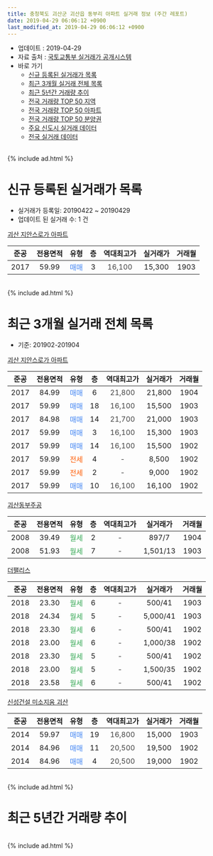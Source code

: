 ```yaml
---
title: 충청북도 괴산군 괴산읍 동부리 아파트 실거래 정보 (주간 레포트)
date: 2019-04-29 06:06:12 +0900
last_modified_at: 2019-04-29 06:06:12 +0900
---
```


* 업데이트 : 2019-04-29
* 자료 출처 : [국토교통부 실거래가 공개시스템](http://rt.molit.go.kr)
* 바로 가기
    * [신규 등록된 실거래가 목록](#신규-등록된-실거래가-목록)
    * [최근 3개월 실거래 전체 목록](#최근-3개월-실거래-전체-목록)
    * [최근 5년간 거래량 추이](#최근-5년간-거래량-추이)
    * [전국 거래량 TOP 50 지역](https://inasie.github.io/apt-trade-info/최근-3개월-전국에서-가장-거래가-많이-발생한-지역)
    * [전국 거래량 TOP 50 아파트](https://inasie.github.io/apt-trade-info/최근-3개월-전국에서-가장-거래가-많이-발생한-아파트)
    * [전국 거래량 TOP 50 분양권](https://inasie.github.io/apt-trade-info/최근-3개월-전국에서-가장-거래가-많이-발생한-분양권)
    * [주요 신도시 실거래 데이터](https://inasie.github.io/apt-trade-info/주요-신도시)
    * [전국 실거래 데이터](https://inasie.github.io/apt-trade-info/전국)
<br>
{% include ad.html %}
<br>

# 신규 등록된 실거래가 목록
* 실거래가 등록일: 20190422 ~ 20190429
* 업데이트 된 실거래 수: 1 건


[괴산 지안스로가 아파트](https://search.naver.com/search.naver?query=%EC%B6%A9%EC%B2%AD%EB%B6%81%EB%8F%84+%EA%B4%B4%EC%82%B0%EA%B5%B0+%EA%B4%B4%EC%82%B0%EC%9D%8D+%EB%8F%99%EB%B6%80%EB%A6%AC+%EA%B4%B4%EC%82%B0+%EC%A7%80%EC%95%88%EC%8A%A4%EB%A1%9C%EA%B0%80+%EC%95%84%ED%8C%8C%ED%8A%B8)

|준공|전용면적|유형|층|역대최고가|실거래가|거래월|
|:---:|:---:|:---:|:---:|:---:|:---:|:---:|
|2017|59.99|<span style="color:#4285f3">매매</span>|3|<span style="color:#444444">16,100</span>|15,300|1903|


<br>
{% include ad.html %}
<br>

# 최근 3개월 실거래 전체 목록
* 기준: 201902-201904


[괴산 지안스로가 아파트](https://search.naver.com/search.naver?query=%EC%B6%A9%EC%B2%AD%EB%B6%81%EB%8F%84+%EA%B4%B4%EC%82%B0%EA%B5%B0+%EA%B4%B4%EC%82%B0%EC%9D%8D+%EB%8F%99%EB%B6%80%EB%A6%AC+%EA%B4%B4%EC%82%B0+%EC%A7%80%EC%95%88%EC%8A%A4%EB%A1%9C%EA%B0%80+%EC%95%84%ED%8C%8C%ED%8A%B8)

|준공|전용면적|유형|층|역대최고가|실거래가|거래월|
|:---:|:---:|:---:|:---:|:---:|:---:|:---:|
|2017|84.99|<span style="color:#4285f3">매매</span>|6|<span style="color:#444444">21,800</span>|21,800|1904|
|2017|59.99|<span style="color:#4285f3">매매</span>|18|<span style="color:#444444">16,100</span>|15,500|1903|
|2017|84.98|<span style="color:#4285f3">매매</span>|14|<span style="color:#444444">21,700</span>|21,000|1903|
|2017|59.99|<span style="color:#4285f3">매매</span>|3|<span style="color:#444444">16,100</span>|15,300|1903|
|2017|59.99|<span style="color:#4285f3">매매</span>|14|<span style="color:#444444">16,100</span>|15,500|1902|
|2017|59.99|<span style="color:#ff5a00">전세</span>|4|<span style="color:#444444">-</span>|8,500|1902|
|2017|59.99|<span style="color:#ff5a00">전세</span>|2|<span style="color:#444444">-</span>|9,000|1902|
|2017|59.99|<span style="color:#4285f3">매매</span>|10|<span style="color:#444444">16,100</span>|16,100|1902|

[괴산동부주공](https://search.naver.com/search.naver?query=%EC%B6%A9%EC%B2%AD%EB%B6%81%EB%8F%84+%EA%B4%B4%EC%82%B0%EA%B5%B0+%EA%B4%B4%EC%82%B0%EC%9D%8D+%EB%8F%99%EB%B6%80%EB%A6%AC+%EA%B4%B4%EC%82%B0%EB%8F%99%EB%B6%80%EC%A3%BC%EA%B3%B5)

|준공|전용면적|유형|층|역대최고가|실거래가|거래월|
|:---:|:---:|:---:|:---:|:---:|:---:|:---:|
|2008|39.49|<span style="color:#34a853">월세</span>|2|<span style="color:#444444">-</span>|897/7|1904|
|2008|51.93|<span style="color:#34a853">월세</span>|7|<span style="color:#444444">-</span>|1,501/13|1903|

[더팰리스](https://search.naver.com/search.naver?query=%EC%B6%A9%EC%B2%AD%EB%B6%81%EB%8F%84+%EA%B4%B4%EC%82%B0%EA%B5%B0+%EA%B4%B4%EC%82%B0%EC%9D%8D+%EB%8F%99%EB%B6%80%EB%A6%AC+%EB%8D%94%ED%8C%B0%EB%A6%AC%EC%8A%A4)

|준공|전용면적|유형|층|역대최고가|실거래가|거래월|
|:---:|:---:|:---:|:---:|:---:|:---:|:---:|
|2018|23.30|<span style="color:#34a853">월세</span>|6|<span style="color:#444444">-</span>|500/41|1903|
|2018|24.34|<span style="color:#34a853">월세</span>|5|<span style="color:#444444">-</span>|5,000/41|1903|
|2018|23.30|<span style="color:#34a853">월세</span>|6|<span style="color:#444444">-</span>|500/41|1902|
|2018|23.00|<span style="color:#34a853">월세</span>|6|<span style="color:#444444">-</span>|1,000/38|1902|
|2018|23.30|<span style="color:#34a853">월세</span>|5|<span style="color:#444444">-</span>|500/41|1902|
|2018|23.00|<span style="color:#34a853">월세</span>|5|<span style="color:#444444">-</span>|1,500/35|1902|
|2018|23.58|<span style="color:#34a853">월세</span>|6|<span style="color:#444444">-</span>|500/41|1902|

[신성건설 미소지움 괴산](https://search.naver.com/search.naver?query=%EC%B6%A9%EC%B2%AD%EB%B6%81%EB%8F%84+%EA%B4%B4%EC%82%B0%EA%B5%B0+%EA%B4%B4%EC%82%B0%EC%9D%8D+%EB%8F%99%EB%B6%80%EB%A6%AC+%EC%8B%A0%EC%84%B1%EA%B1%B4%EC%84%A4+%EB%AF%B8%EC%86%8C%EC%A7%80%EC%9B%80+%EA%B4%B4%EC%82%B0)

|준공|전용면적|유형|층|역대최고가|실거래가|거래월|
|:---:|:---:|:---:|:---:|:---:|:---:|:---:|
|2014|59.97|<span style="color:#4285f3">매매</span>|19|<span style="color:#444444">16,800</span>|15,000|1903|
|2014|84.96|<span style="color:#4285f3">매매</span>|11|<span style="color:#444444">20,500</span>|19,500|1902|
|2014|84.96|<span style="color:#4285f3">매매</span>|4|<span style="color:#444444">20,500</span>|19,000|1902|


<br>
{% include ad.html %}
<br>

# 최근 5년간 거래량 추이


<div style="width:100%;">
    <canvas id="deal_progress" height="200"></canvas>
</div>

<script>
new Chart(document.getElementById("deal_progress"), {
    type: 'line',
    data: {
        labels: ['201404','201405','201406','201407','201408','201409','201410','201411','201412','201501','201502','201503','201504','201505','201506','201507','201508','201509','201510','201511','201512','201601','201602','201603','201604','201605','201606','201607','201608','201609','201610','201611','201612','201701','201702','201703','201704','201705','201706','201707','201708','201709','201710','201711','201712','201801','201802','201803','201804','201805','201806','201807','201808','201809','201810','201811','201812','201901','201902','201903','201904'],
        datasets: [{
            label: '매매',
            pointRadius: 1,
            data: [0, 0, 0, 1, 0, 19, 8, 0, 0, 2, 0, 1, 1, 1, 0, 0, 0, 1, 1, 1, 1, 0, 1, 2, 0, 2, 2, 0, 1, 1, 1, 0, 1, 0, 0, 0, 1, 2, 0, 0, 2, 4, 2, 1, 0, 6, 2, 4, 0, 0, 3, 2, 1, 1, 3, 1, 2, 1, 4, 4, 1],
            borderColor: "rgba(255, 201, 14, 1)",
            backgroundColor: "rgba(255, 201, 14, 0.5)",
            fill: false,
            lineTension: 0
        },{
            label: '전월세',
            pointRadius: 1,
            data: [3, 5, 14, 2, 5, 10, 5, 2, 4, 2, 2, 5, 1, 0, 1, 4, 3, 1, 0, 0, 0, 0, 2, 1, 1, 1, 10, 1, 3, 2, 3, 1, 4, 2, 5, 7, 5, 1, 5, 0, 2, 4, 3, 3, 1, 3, 1, 5, 2, 4, 4, 2, 3, 2, 2, 0, 2, 5, 7, 3, 1],
            borderColor: "rgba(0, 141, 185, 1)",
            backgroundColor: "rgba(0, 141, 185, 0.5)",
            fill: false,
            lineTension: 0
        }
        ]
    },
    options: {
        responsive: true,
        title: {
            display: false
        },
        tooltips: {
            mode: 'index',
            intersect: false
        },
        hover: {
            mode: 'nearest',
            intersect: true
        },
        scales: {
            xAxes: [{
                display: true,
                scaleLabel: {
                    display: true,
                    labelString: '년/월'
                }
            }],
            yAxes: [{
                display: true,
                ticks: {
                    suggestedMin: 0,
                },
                scaleLabel: {
                    display: true,
                    labelString: '실거래 수'
                }
            }]
        }
    }
});

</script>


<br>
{% include ad.html %}
<br>

